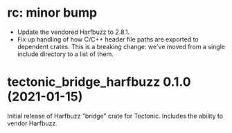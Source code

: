 # rc: minor bump

- Update the vendored Harfbuzz to 2.8.1.
- Fix up handling of how C/C++ header file paths are exported to dependent
  crates. This is a breaking change: we've moved from a single include directory
  to a list of them.

# tectonic_bridge_harfbuzz 0.1.0 (2021-01-15)

Initial release of Harfbuzz "bridge" crate for Tectonic. Includes the ability to
vendor Harfbuzz.

